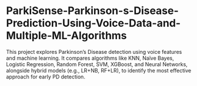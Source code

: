 # ParkiSense-Parkinson-s-Disease-Prediction-Using-Voice-Data-and-Multiple-ML-Algorithms
This project explores Parkinson’s Disease detection using voice features and machine learning. It compares algorithms like KNN, Naïve Bayes, Logistic Regression, Random Forest, SVM, XGBoost, and Neural Networks, alongside hybrid models (e.g., LR+NB, RF+LR), to identify the most effective approach for early PD detection.
